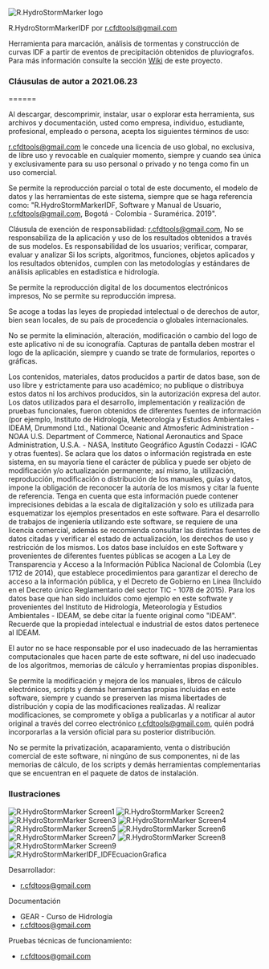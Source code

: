 ![R.HydroStormMarker logo](https://github.com/rcfdtools/R.HydroStormMarkerIDF/blob/master/Icons/R.HydroStormMarkerIDF_v1.png)

R.HydroStormMarkerIDF por r.cfdtools@gmail.com

Herramienta para marcación, análisis de tormentas y construcción de curvas IDF a partir de eventos de precipitación obtenidos de pluviografos. Para más información consulte la sección [Wiki](https://github.com/rcfdtools/R.HydroStormMarkerIDF/wiki) de este proyecto. 


### Cláusulas de autor a 2021.06.23
======

Al descargar, descomprimir, instalar, usar o explorar esta herramienta, sus archivos y documentación, usted como empresa, individuo, estudiante, profesional, empleado o persona, acepta los siguientes términos de uso:

r.cfdtools@gmail.com le concede una licencia de uso global, no exclusiva, de libre uso y revocable en cualquier momento, siempre y cuando sea única y exclusivamente para su uso personal o privado y no tenga como fin un uso comercial.

Se permite la reproducción parcial o total de este documento, el modelo de datos y las herramientas de este sistema, siempre que se haga referencia como: "R.HydroStormMarkerIDF, Software y Manual de Usuario, r.cfdtools@gmail.com, Bogotá - Colombia - Suramérica. 2019".

Cláusula de exención de responsabilidad: r.cfdtools@gmail.com, No se responsabiliza de la aplicación y uso de los resultados obtenidos a través de sus modelos. Es responsabilidad de los usuarios; verificar, comparar, evaluar y analizar Si los scripts, algoritmos, funciones, objetos aplicados y los resultados obtenidos, cumplen con las metodologías y estándares de análisis aplicables en estadística e hidrología.

Se permite la reproducción digital de los documentos electrónicos impresos, No se permite su reproducción impresa.

Se acoge a todas las leyes de propiedad intelectual o de derechos de autor, bien sean locales, de su país de procedencia o globales internacionales. 

No se permite la eliminación, alteración, modificación o cambio del logo de este aplicativo ni de su iconografía. Capturas de pantalla deben mostrar el logo de la aplicación, siempre y cuando se trate de formularios, reportes o gráficas.

Los contenidos, materiales, datos producidos a partir de datos base, son de uso libre y estrictamente para uso académico; no publique o distribuya estos datos ni los archivos producidos, sin la autorización expresa del autor. Los datos utilizados para el desarrollo, implementación y realización de pruebas funcionales, fueron obtenidos de diferentes fuentes de información (por ejemplo, Instituto de Hidrología, Meteorología y Estudios Ambientales - IDEAM, Drummond Ltd., National Oceanic and Atmosferic Administration - NOAA U.S. Department of Commerce, National Aeronautics and Space Administration, U.S.A. - NASA, Instituto Geográfico Agustín Codazzi - IGAC y otras fuentes). Se aclara que los datos o información registrada en este sistema, en su mayoría tiene el carácter de pública y puede ser objeto de modificación y/o actualización permanente; así mismo, la utilización, reproducción, modificación o distribución de los manuales, guías y datos, impone la obligación de reconocer la autoría de los mismos y citar la fuente de referencia. Tenga en cuenta que esta información puede contener imprecisiones debidas a la escala de digitalización y solo es utilizada para esquematizar los ejemplos presentados en este software. Para el desarrollo de trabajos de ingeniería utilizando este software, se requiere de una licencia comercial, además se recomienda consultar las distintas fuentes de datos citadas y verificar el estado de actualización, los derechos de uso y restricción de los mismos. Los datos base incluídos en este Software y provenientes de diferentes fuentes públicas se acogen a La Ley de Transparencia y Acceso a la Información Pública Nacional de Colombia (Ley 1712 de 2014), que establece procedimientos para garantizar el derecho de acceso a la información pública, y el Decreto de Gobierno en Línea (Incluido en el Decreto único Reglamentario del sector TIC - 1078 de 2015). Para los datos base que han sido incluídos como ejemplo en este softwate y provenientes del Instituto de Hidrología, Meteorología y Estudios Ambientales - IDEAM, se debe citar la fuente original como "IDEAM". Recuerde que la propiedad intelectual e industrial de estos datos pertenece al IDEAM. 

El autor no se hace responsable por el uso inadecuado de las herramientas computacionales que hacen parte de este software, ni del uso inadecuado de los algoritmos, memorias de cálculo y herramientas propias disponibles.

Se permite la modificación y mejora de los manuales, libros de cálculo electrónicos, scripts y demás herramientas propias incluidas en este software, siempre y cuando se preserven las misma libertades de distribución y copia de las modificaciones realizadas. Al realizar modificaciones, se compromete y obliga a publicarlas y a notificar al autor original a través del correo electrónico r.cfdtools@gmail.com, quién podrá incorporarlas a la versión oficial para su posterior distribución.

No se permite la privatización, acaparamiento, venta o distribución comercial de este software, ni ningúno de sus componentes, ni de las memorias de cálculo, de los scripts y demás herramientas complementarias que se encuentran en el paquete de datos de instalación.

### Ilustraciones

![R.HydroStormMarker Screen1](https://github.com/rcfdtools/R.HydroStormMarkerIDF/blob/master/ScreenCapture/R.HydroStormMarkerIDF_Screen1.PNG)
![R.HydroStormMarker Screen2](https://github.com/rcfdtools/R.HydroStormMarkerIDF/blob/master/ScreenCapture/R.HydroStormMarkerIDF_Screen2.PNG)
![R.HydroStormMarker Screen3](https://github.com/rcfdtools/R.HydroStormMarkerIDF/blob/master/ScreenCapture/R.HydroStormMarkerIDF_Screen3.PNG)
![R.HydroStormMarker Screen4](https://github.com/rcfdtools/R.HydroStormMarkerIDF/blob/master/ScreenCapture/R.HydroStormMarkerIDF_Screen4.PNG)
![R.HydroStormMarker Screen5](https://github.com/rcfdtools/R.HydroStormMarkerIDF/blob/master/ScreenCapture/R.HydroStormMarkerIDF_Screen5.PNG)
![R.HydroStormMarker Screen6](https://github.com/rcfdtools/R.HydroStormMarkerIDF/blob/master/ScreenCapture/R.HydroStormMarkerIDF_Screen6.PNG)
![R.HydroStormMarker Screen7](https://github.com/rcfdtools/R.HydroStormMarkerIDF/blob/master/ScreenCapture/R.HydroStormMarkerIDF_Screen7.PNG)
![R.HydroStormMarker Screen8](https://github.com/rcfdtools/R.HydroStormMarkerIDF/blob/master/ScreenCapture/R.HydroStormMarkerIDF_Screen8.PNG)
![R.HydroStormMarker Screen9](https://github.com/rcfdtools/R.HydroStormMarkerIDF/blob/master/ScreenCapture/R.HydroStormMarkerIDF_Screen9.PNG)
![R.HydroStormMarkerIDF_IDFEcuacionGrafica](https://github.com/rcfdtools/R.HydroStormMarkerIDF/blob/master/ScreenCapture/R.HydroStormMarkerIDF_IDFEcuacionGrafica.PNG)

Desarrollador:
* r.cfdtoos@gmail.com

Documentación
* GEAR - Curso de Hidrología
* r.cfdtoos@gmail.com

Pruebas técnicas de funcionamiento:
* r.cfdtoos@gmail.com

